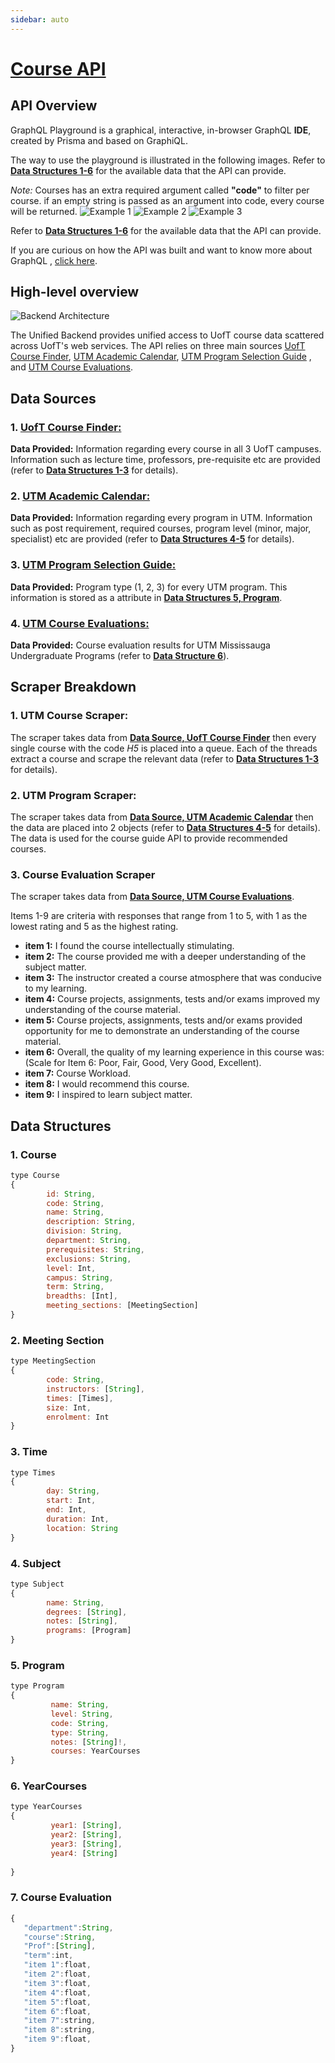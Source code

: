 ```yaml
---
sidebar: auto
---
```


# [Course API](http://www.api.uoftcoursetools.tech/)

## API Overview
GraphQL Playground is a graphical, interactive, in-browser GraphQL __IDE__, created by Prisma and based on GraphiQL.

The way to use the playground is illustrated in the following images. Refer to [**Data Structures 1-6**](#_1-course) for the available data that the API can provide. 

*Note:* 
Courses has an extra required argument called **"code"** to filter per course. if an empty string is passed as an argument into code, every course will be returned.
![Example 1](./playgroundEx1.png)
![Example 2](./playgroundEx2.png)
![Example 3](./playgroundEx3.png)

Refer to [**Data Structures 1-6**](#_1-course) for the available data that the API can provide. 

If you are curious on how the API was built and want to know more about GraphQL  , [click here](https://www.howtographql.com/basics/0-introduction/).
## High-level overview

![Backend Architecture](./backend-architecture.png)

The Unified Backend provides unified access to UofT course data scattered across UofT's web services. The API relies on three main sources [UofT Course Finder](#_1-uoft-course-finder), [UTM Academic Calendar](#_2-utm-academic-calendar), [UTM Program Selection Guide](#_3-utm-program-selection-guide) , and [UTM Course Evaluations](#_4-utm-course-evaluations). 

## Data Sources

### 1. [UofT Course Finder:](http://coursefinder.utoronto.ca/course-search/search/courseSearch?viewId=CourseSearch-FormView&methodToCall=start)

__Data Provided:__ Information regarding every course in all 3 UofT campuses. Information such as lecture time, professors, pre-requisite etc are provided (refer to [**Data Structures 1-3**](#_1-course) for details). 

### 2. [UTM Academic Calendar:](https://student.utm.utoronto.ca/calendar/program_list.pl)

__Data Provided:__ Information regarding every program in UTM. Information such as post requirement, required courses, program level (minor, major, specialist) etc are provided (refer to [**Data Structures 4-5**](#_4-subject) for details). 

### 3. [UTM Program Selection Guide:](https://www.utm.utoronto.ca/registrar/office-registrar-publications/program-selection-guide)

__Data Provided:__ Program type (1, 2, 3) for every UTM program. This information is stored as a attribute in [**Data Structures 5, Program**](#_5-program).

### 4. [UTM Course Evaluations:](https://course-evals.utoronto.ca/BPI/fbview.aspx?blockid=hjeZ7JJWJupVgjPoyu&userid=tO4GQugFiFULB0AXgInh7idHCU-AnN3pNhvC&lng=en)

__Data Provided:__ Course evaluation results for UTM Mississauga Undergraduate Programs (refer to [**Data Structure 6**](#_6-course-evaluation)).

## Scraper Breakdown

### 1. UTM Course Scraper:
The scraper takes data from [**Data Source, UofT Course Finder**](#_1-uoft-course-finder) then every single course with the code *H5* is placed into a queue. Each of the threads extract a course and scrape the relevant data (refer to [**Data Structures 1-3**](#_1-course) for details). 

### 2. UTM Program Scraper:
The scraper takes data from [**Data Source, UTM Academic Calendar**](#_2-utm-academic-calendar) then the data are placed into 2 objects (refer to [**Data Structures 4-5**](#_4-subject) for details). The data is used for the course guide API to provide recommended courses.

### 3. Course Evaluation Scraper
The scraper takes data from [**Data Source, UTM Course Evaluations**](#_4-utm-course-evaluations).

Items 1-9 are criteria with responses that range from 1 to 5, with 1 as the lowest rating and 5 as the highest rating.
* **item 1:** I found the course intellectually stimulating.
* **item 2:** The course provided me with a deeper understanding of the subject matter.
* **item 3:** The instructor created a course atmosphere that was conducive to my learning.
* **item 4:** Course projects, assignments, tests and/or exams improved my understanding of the course material.
* **item 5:** Course projects, assignments, tests and/or exams provided opportunity for me to demonstrate an understanding of the course material.
* **item 6:** Overall, the quality of my learning experience in this course was: (Scale for Item 6: Poor, Fair, Good, Very Good, Excellent).
* **item 7:** Course Workload.
* **item 8:** I would recommend this course.
* **item 9:** I inspired to learn subject matter.

## Data Structures

### 1. Course

```js
type Course 
{
        id: String, 
        code: String,
        name: String,
        description: String,
        division: String,
        department: String,
        prerequisites: String,
        exclusions: String, 
        level: Int,
        campus: String, 
        term: String,
        breadths: [Int],
        meeting_sections: [MeetingSection]
}
```

### 2. Meeting Section

```js
type MeetingSection
{
        code: String,
        instructors: [String],
        times: [Times],
        size: Int,
        enrolment: Int
}
```

### 3. Time

```js
type Times
{
        day: String,
        start: Int,
        end: Int,
        duration: Int, 
        location: String
}
```

### 4. Subject

```js
type Subject
{ 
        name: String,
        degrees: [String],
        notes: [String],
        programs: [Program]
}
```

### 5. Program

```js
type Program
{ 
         name: String,
         level: String,
         code: String,
         type: String,
         notes: [String]!,
         courses: YearCourses
}
```
### 6. YearCourses
```js
type YearCourses
{ 
         year1: [String],
         year2: [String],
         year3: [String],
         year4: [String]
         
}
```
### 7. Course Evaluation

```js
{ 
   "department":String,
   "course":String,
   "Prof":[String],
   "term":int,
   "item 1":float,
   "item 2":float,
   "item 3":float,
   "item 4":float,
   "item 5":float,
   "item 6":float,
   "item 7":string,
   "item 8":string,  
   "item 9":float,
}
```


